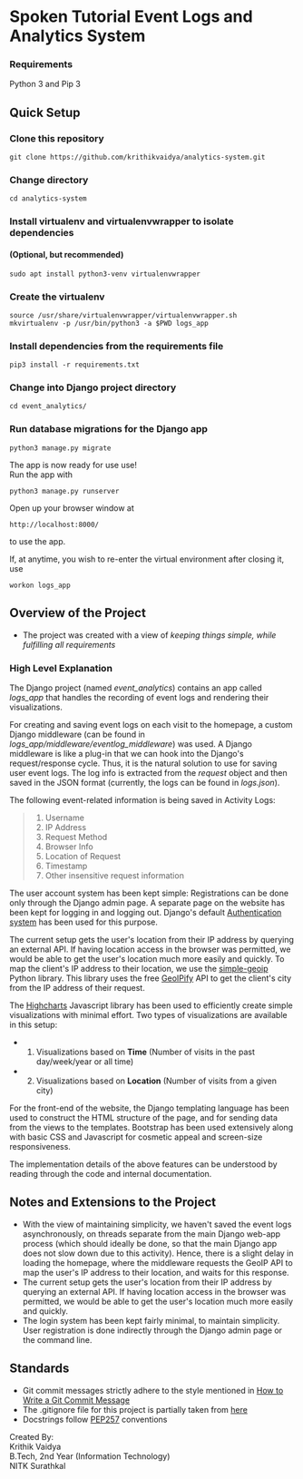 # Spoken Tutorial Event Logs and Analytics System

### Requirements
Python 3 and Pip 3

## Quick Setup

### Clone this repository
```
git clone https://github.com/krithikvaidya/analytics-system.git
```

### Change directory
```
cd analytics-system
```

### Install virtualenv and virtualenvwrapper to isolate dependencies
#### (Optional, but recommended)
```
sudo apt install python3-venv virtualenvwrapper
```

### Create the virtualenv
```
source /usr/share/virtualenvwrapper/virtualenvwrapper.sh
mkvirtualenv -p /usr/bin/python3 -a $PWD logs_app
```

### Install dependencies from the requirements file
```
pip3 install -r requirements.txt
```

### Change into Django project directory
```
cd event_analytics/
```

### Run database migrations for the Django app
``` 
python3 manage.py migrate
```

The app is now ready for use use!  
Run the app with  
```
python3 manage.py runserver
```

Open up your browser window at
```
http://localhost:8000/
```
to use the app.  

If, at anytime, you wish to re-enter the virtual environment after closing it, use
```
workon logs_app
```

## Overview of the Project

* The project was created with a view of *keeping things simple, while fulfilling all requirements*

### High Level Explanation

The Django project (named *event_analytics*) contains an app called *logs_app* that handles the recording of event logs and rendering their visualizations.

For creating and saving event logs on each visit to the homepage, a custom Django middleware (can be found in *logs_app/middleware/eventlog_middleware*) was used. A Django middleware is like a plug-in that we can hook into the Django's request/response cycle. Thus, it is the natural solution to use for saving user event logs.
The log info is extracted from the *request* object and then saved in the JSON format (currently, the logs can be found in *logs.json*).

The following event-related information is being saved in Activity Logs:

> 1. Username
> 2. IP Address
> 3. Request Method
> 4. Browser Info
> 5. Location of Request
> 6. Timestamp
> 7. Other insensitive request information

The user account system has been kept simple: Registrations can be done only through the Django admin page. A separate page on the website has been kept for logging in and logging out. Django's default [Authentication system](https://docs.djangoproject.com/en/3.0/topics/auth/) has been used for this purpose.

The current setup gets the user's location from their IP address by querying an external API. If having location access in the browser was permitted, we would be able to get the user's location much more easily and quickly. To map the client's IP address to their location, we use the [simple-geoip](https://pypi.org/project/simple-geoip/) Python library. This library uses the free [GeoIPify](https://ip-geolocation.whoisxmlapi.com/api) API to get the client's city from the IP address of their request.  

The [Highcharts](https://www.highcharts.com/) Javascript library has been used to efficiently create simple visualizations with minimal effort. Two types of visualizations are available in this setup:
* 1. Visualizations based on **Time** (Number of visits in the past day/week/year or all time)
* 2. Visualizations based on **Location** (Number of visits from a given city)

For the front-end of the website, the Django templating language has been used to construct the HTML structure of the page, and for sending data from the views to the templates. Bootstrap has been used extensively along with basic CSS and Javascript for cosmetic appeal and screen-size responsiveness.

The implementation details of the above features can be understood by reading through the code and internal documentation.

## Notes and Extensions to the Project
* With the view of maintaining simplicity, we haven't saved the event logs asynchronously, on threads separate from the main Django web-app process (which should ideally be done, so that the main Django app does not slow down due to this activity). Hence, there is a slight delay in loading the homepage, where the middleware requests the GeoIP API to map the user's IP address to their location, and waits for this response.  
* The current setup gets the user's location from their IP address by querying an external API. If having location access in the browser was permitted, we would be able to get the user's location much more easily and quickly.
* The login system has been kept fairly minimal, to maintain simplicity. User registration is done indirectly through the Django admin page or the command line.

## Standards
* Git commit messages strictly adhere to the style mentioned in [How to Write a Git Commit Message](https://chris.beams.io/posts/git-commit/)
* The .gitignore file for this project is partially taken from [here](https://www.gitignore.io/api/django)
* Docstrings follow [PEP257](https://www.python.org/dev/peps/pep-0257/) conventions  

Created By:  
Krithik Vaidya  
B.Tech, 2nd Year (Information Technology)    
NITK Surathkal  